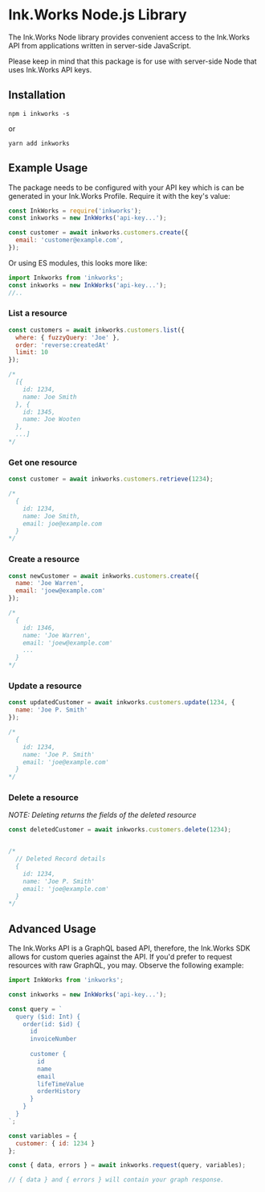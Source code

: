 # Ink.Works Node.js Library

The Ink.Works Node library provides convenient access to the Ink.Works API from applications written in server-side JavaScript.

Please keep in mind that this package is for use with server-side Node that uses Ink.Works API keys.

## Installation

```
npm i inkworks -s
```

or

```
yarn add inkworks
```

## Example Usage

The package needs to be configured with your API key which is can be generated in your Ink.Works Profile. Require it with the key's value:

```javascript
const InkWorks = require('inkworks');
const inkworks = new InkWorks('api-key...');

const customer = await inkworks.customers.create({
  email: 'customer@example.com',
});
```

Or using ES modules, this looks more like:

```javascript
import Inkworks from 'inkworks';
const inkworks = new InkWorks('api-key...');
//..
```

### List a resource


```javascript
const customers = await inkworks.customers.list({
  where: { fuzzyQuery: 'Joe' },
  order: 'reverse:createdAt'
  limit: 10
});

/*
  [{
    id: 1234,
    name: Joe Smith
  }, {
    id: 1345,
    name: Joe Wooten
  },
  ...]
*/
```

### Get one resource

```javascript
const customer = await inkworks.customers.retrieve(1234);

/*
  {
    id: 1234,
    name: Joe Smith,
    email: joe@example.com
  }
*/
```

### Create a resource

```javascript
const newCustomer = await inkworks.customers.create({
  name: 'Joe Warren',
  email: 'joew@example.com'
});

/*
  {
    id: 1346,
    name: 'Joe Warren',
    email: 'joew@example.com'
    ...
  }
*/
```

### Update a resource

```javascript
const updatedCustomer = await inkworks.customers.update(1234, {
  name: 'Joe P. Smith'
});

/*
  {
    id: 1234,
    name: 'Joe P. Smith'
    email: 'joe@example.com'
  }
*/
```

### Delete a resource

*NOTE: Deleting returns the fields of the deleted resource*

```javascript
const deletedCustomer = await inkworks.customers.delete(1234);


/*
  // Deleted Record details
  {
    id: 1234,
    name: 'Joe P. Smith'
    email: 'joe@example.com'
  }
*/
```

## Advanced Usage

The Ink.Works API is a GraphQL based API, therefore, the Ink.Works SDK allows for custom queries against the API.  If you'd prefer to request resources with raw GraphQL, you may.  Observe the following example:

```javascript
import InkWorks from 'inkworks';

const inkworks = new InkWorks('api-key...');

const query = `
  query ($id: Int) {
    order(id: $id) {
      id
      invoiceNumber
      
      customer {
        id
        name
        email
        lifeTimeValue
        orderHistory
      }
    }
  }
`;

const variables = {
  customer: { id: 1234 }
};

const { data, errors } = await inkworks.request(query, variables);

// { data } and { errors } will contain your graph response.

```